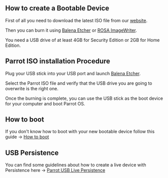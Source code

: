 ## How to create a Bootable Device ##

First of all you need to download the latest ISO file from our [website](https://parrotlinux.org/download/).

Then you can burn it using [Balena Etcher](https:https://www.balena.io/etcher/) or [ROSA ImageWriter](http://wiki.rosalab.ru/en/index.php/ROSA_ImageWriter).

You need a USB drive of at least 4GB for Security Edition or 2GB for Home Edition.



## Parrot ISO installation Procedure ##


Plug your USB stick into your USB port and launch [Balena Etcher](https://www.balena.io/etcher/).

Select the Parrot ISO file and verify that the USB drive you are going to overwrite is the right one.

<!-- <html><img src="http://cloudflare.archive.parrotsec.org/parrot/misc/image-writer/screenshots/screenshot0.png"></html>


<html><img src="http://cloudflare.archive.parrotsec.org/parrot/misc/image-writer/screenshots/screenshot1.png"></html> -->


Once the burning is complete, you can use the USB stick as the boot device for your computer and boot Parrot OS.



## How to boot ##

If you don't know how to boot with your new bootable device follow this guide -> [How to boot](<./06.- How to boot.html>)


## USB Persistence ##

You can find some guidelines about how to create a live device with Persistence here -> [Parrot USB Live Persistence](<./07.- Parrot USB Live Persistence.html>)
